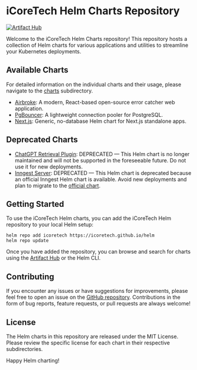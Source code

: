 # iCoreTech Helm Charts Repository

[![Artifact Hub](https://img.shields.io/endpoint?url=https://artifacthub.io/badge/repository/icoretech)](https://artifacthub.io/packages/search?repo=icoretech)

Welcome to the iCoreTech Helm Charts repository! This repository hosts a collection of Helm charts for various applications and utilities to streamline your Kubernetes deployments.

## Available Charts

For detailed information on the individual charts and their usage, please navigate to the [charts](https://github.com/icoretech/helm/tree/main/charts) subdirectory.

- [Airbroke](https://icoretech.github.io/helm/charts/airbroke): A modern, React-based open-source error catcher web application.
- [PgBouncer](https://icoretech.github.io/helm/charts/pgbouncer): A lightweight connection pooler for PostgreSQL.
- [Next.js](https://icoretech.github.io/helm/charts/nextjs): Generic, no-database Helm chart for Next.js standalone apps.

## Deprecated Charts

- [ChatGPT Retrieval Plugin](https://icoretech.github.io/helm/charts/chatgpt-retrieval-plugin): DEPRECATED — This Helm chart is no longer maintained and will not be supported in the foreseeable future. Do not use it for new deployments.
- [Inngest Server](https://icoretech.github.io/helm/charts/inngest-server): DEPRECATED — This Helm chart is deprecated because an official Inngest Helm chart is available. Avoid new deployments and plan to migrate to the [official chart](https://github.com/inngest/inngest-helm.).

## Getting Started

To use the iCoreTech Helm charts, you can add the iCoreTech Helm repository to your local Helm setup:

```shell
helm repo add icoretech https://icoretech.github.io/helm
helm repo update
```

Once you have added the repository, you can browse and search for charts using the [Artifact Hub](https://artifacthub.io/packages/search?repo=icoretech) or the Helm CLI.

## Contributing

If you encounter any issues or have suggestions for improvements, please feel free to open an issue on the [GitHub repository](https://github.com/icoretech/helm). Contributions in the form of bug reports, feature requests, or pull requests are always welcome!

## License

The Helm charts in this repository are released under the MIT License. Please review the specific license for each chart in their respective subdirectories.

Happy Helm charting!
